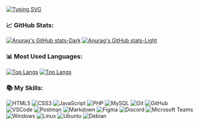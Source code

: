 [![Typing SVG](https://readme-typing-svg.demolab.com?font=Plus+Jakarta+Sans&weight=600&size=24&duration=2000&pause=3000&color=738DE1&random=false&width=435&lines=%F0%9F%91%8B+Hi+!;It's+Justin;Welcome+to+my+GitHub)](https://git.io/typing-svg)

### 📈 GitHub Stats:

[![Anurag's GitHub stats-Dark](https://github-readme-stats.vercel.app/api?username=Harlox&show_icons=true&theme=tokyonight&rank_icon=percentile)](https://github.com/anuraghazra/github-readme-stats#gh-dark-mode-only)
[![Anurag's GitHub stats-Light](https://github-readme-stats.vercel.app/api?username=Harlox&show_icons=true&title_color=738DE1&theme=default#gh-light-mode-only)](https://github.com/anuraghazra/github-readme-stats#gh-light-mode-only)


### 📊 Most Used Languages:
[![Top Langs](https://github-readme-stats.vercel.app/api/top-langs/?username=Harlox&layout=donut&theme=tokyonight)](https://github.com/anuraghazra/github-readme-stats#gh-dark-mode-only)
[![Top Langs](https://github-readme-stats.vercel.app/api/top-langs/?username=Harlox&layout=donut&title_color=738DE1&theme=default#gh-light-mode-only)](https://github.com/anuraghazra/github-readme-stats#gh-light-mode-only)

### 📚 My Skills:
![HTML5](https://img.shields.io/badge/-HTML5-E34F26?style=flat-square&logo=html5&logoColor=white)
![CSS3](https://img.shields.io/badge/-CSS3-1572B6?style=flat-square&logo=css3&logoColor=white)
![JavaScript](https://img.shields.io/badge/-JavaScript-F7DF1E?style=flat-square&logo=javascript&logoColor=black)
![PHP](https://img.shields.io/badge/-PHP-777BB4?style=flat-square&logo=php&logoColor=white)
![MySQL](https://img.shields.io/badge/-MySQL-4479A1?style=flat-square&logo=mysql&logoColor=white)
![Git](https://img.shields.io/badge/-Git-F05032?style=flat-square&logo=git&logoColor=white)
![GitHub](https://img.shields.io/badge/-GitHub-181717?style=flat-square&logo=github&logoColor=white)
![VSCode](https://img.shields.io/badge/-VSCode-007ACC?style=flat-square&logo=visual-studio-code&logoColor=white)
![Postman](https://img.shields.io/badge/-Postman-FF6C37?style=flat-square&logo=postman&logoColor=white)
![Markdown](https://img.shields.io/badge/-Markdown-000000?style=flat-square&logo=markdown&logoColor=white)
![Figma](https://img.shields.io/badge/-Figma-F24E1E?style=flat-square&logo=figma&logoColor=white)
![Discord](https://img.shields.io/badge/-Discord-5865F2?style=flat-square&logo=discord&logoColor=white)
![Microsoft Teams](https://img.shields.io/badge/-Microsoft%20Teams-6264A7?style=flat-square&logo=microsoft-teams&logoColor=white)
![Windows](https://img.shields.io/badge/-Windows-0078D6?style=flat-square&logo=windows&logoColor=white)
![Linux](https://img.shields.io/badge/-Linux-FCC624?style=flat-square&logo=linux&logoColor=white)
![Ubuntu](https://img.shields.io/badge/-Ubuntu-E95420?style=flat-square&logo=ubuntu&logoColor=white)
![Debian](https://img.shields.io/badge/-Debian-A81D33?style=flat-square&logo=debian&logoColor=white)
